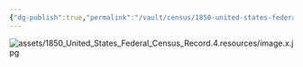 ```yaml
---
{"dg-publish":true,"permalink":"/vault/census/1850-united-states-federal-census-record-4/","tags":["Marshall-Keenan"]}
---
```


![assets/1850_United_States_Federal_Census_Record.4.resources/image.x.jpg](/img/user/assets/1850_United_States_Federal_Census_Record.4.resources/image.x.jpg) 

